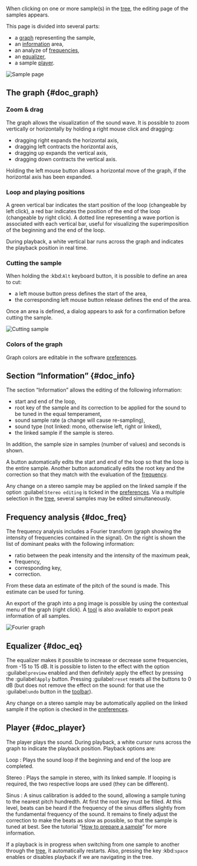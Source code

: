When clicking on one or more sample(s) in the [tree](manual/soundfont-editor/tree.md), the editing page of the samples appears.

This page is divided into several parts:

* a [graph](#doc_graph) representing the sample,
* an [information](#doc_info) area,
* an analyze of [frequencies](#doc_freq),
* an [equalizer](#doc_eq),
* a sample [player](#doc_player).


![Sample page](images/edit_sample.png "Sample page")


## The graph {#doc_graph}


### Zoom & drag


The graph allows the visualization of the sound wave.
It is possible to zoom vertically or horizontally by holding a right mouse click and dragging:

* dragging right expands the horizontal axis,
* dragging left contracts the horizontal axis,
* dragging up expands the vertical axis,
* dragging down contracts the vertical axis.

Holding the left mouse button allows a horizontal move of the graph, if the horizontal axis has been expanded.


### Loop and playing positions


A green vertical bar indicates the start position of the loop (changeable by left click), a red bar indicates the position of the end of the loop (changeable by right click).
A dotted line representing a wave portion is associated with each vertical bar, useful for visualizing the superimposition of the beginning and the end of the loop.

During playback, a white vertical bar runs across the graph and indicates the playback position in real time.


### Cutting the sample


When holding the :kbd:`Alt` keyboard button, it is possible to define an area to cut:

* a left mouse button press defines the start of the area,
* the corresponding left mouse button release defines the end of the area.

Once an area is defined, a dialog appears to ask for a confirmation before cutting the sample.


![Cutting sample](images/cutting_sample.png "Cutting sample")


### Colors of the graph


Graph colors are editable in the software [preferences](manual/settings.md#doc_interface).


## Section “Information” {#doc_info}


The section “Information” allows the editing of the following information:

* start and end of the loop,
* root key of the sample and its correction to be applied for the sound to be tuned in the equal temperament,
* sound sample rate (a change will cause re-sampling),
* sound type (not linked: mono, otherwise left, right or linked),
* the linked sample if the sample is stereo.

In addition, the sample size in samples (number of values) and seconds is shown.

A button automatically edits the start and end of the loop so that the loop is the entire sample.
Another button automatically edits the root key and the correction so that they match with the evaluation of the [frequency](#doc_freq).

Any change on a stereo sample may be applied on the linked sample if the option :guilabel:`Stereo editing` is ticked in the [preferences](manual/settings.md#doc_general).
Via a multiple selection in the [tree](manual/soundfont-editor/tree.md), several samples may be edited simultaneously.


## Frequency analysis {#doc_freq}


The frequency analysis includes a Fourier transform (graph showing the intensity of frequencies contained in the signal).
On the right is shown the list of dominant peaks with the following information:

* ratio between the peak intensity and the intensity of the maximum peak,
* frequency,
* corresponding key,
* correction.

From these data an estimate of the pitch of the sound is made.
This estimate can be used for tuning.

An export of the graph into a png image is possible by using the contextual menu of the graph (right click).
A [tool](manual/soundfont-editor/tools/sample-tools.md#doc_peakfrequencies) is also available to export peak information of all samples.


![Fourier graph](images/fourier_graph.png "Fourier graph")


## Equalizer {#doc_eq}


The equalizer makes it possible to increase or decrease some frequencies, from -15 to 15 dB.
It is possible to listen to the effect with the option :guilabel:`preview` enabled and then definitely apply the effect by pressing the :guilabel:`Apply` button.
Pressing :guilabel:`reset` resets all the buttons to 0 dB (but does not remove the effect on the sound: for that use the :guilabel:`undo` button in the [toolbar](manual/soundfont-editor/toolbar.md#doc_edit)).

Any change on a stereo sample may be automatically applied on the linked sample if the option is checked in the [preferences](manual/settings.md#doc_general).


## Player {#doc_player}


The player plays the sound.
During playback, a white cursor runs across the graph to indicate the playback position.
Playback options are:


Loop
: Plays the sound loop if the beginning and end of the loop are completed.

Stereo
: Plays the sample in stereo, with its linked sample.
  If looping is required, the two respective loops are used (they can be different).

Sinus
: A sinus calibration is added to the sound, allowing a sample tuning to the nearest pitch hundredth.
  At first the root key must be filled.
  At this level, beats can be heard if the frequency of the sinus differs slightly from the fundamental frequency of the sound.
  It remains to finely adjust the correction to make the beats as slow as possible, so that the sample is tuned at best.
  See the tutorial “[How to prepare a sample](tutorials/how-to-prepare-a-sample.md)” for more information.


If a playback is in progress when switching from one sample to another through the [tree](manual/soundfont-editor/tree.md), it automatically restarts.
Also, pressing the key :kbd:`space` enables or disables playback if we are navigating in the tree.
